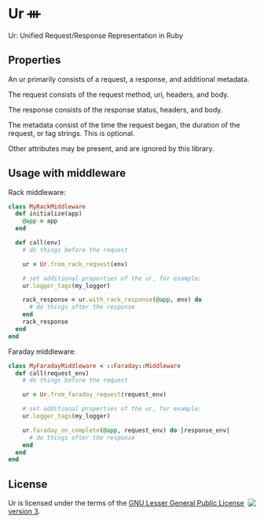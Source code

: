 # Ur ᚒ

Ur: Unified Request/Response Representation in Ruby

## Properties

An ur primarily consists of a request, a response, and additional metadata.

The request consists of the request method, uri, headers, and body.

The response consists of the response status, headers, and body.

The metadata consist of the time the request began, the duration of the request, or tag strings. This is optional.

Other attributes may be present, and are ignored by this library.

## Usage with middleware

Rack middleware:

```ruby
class MyRackMiddleware
  def initialize(app)
    @app = app
  end

  def call(env)
    # do things before the request

    ur = Ur.from_rack_request(env)

    # set additional properties of the ur, for example:
    ur.logger_tags(my_logger)

    rack_response = ur.with_rack_response(@app, env) do
      # do things after the response
    end
    rack_response
  end
end
```

Faraday middleware:

```ruby
class MyFaradayMiddleware < ::Faraday::Middleware
  def call(request_env)
    # do things before the request

    ur = Ur.from_faraday_request(request_env)

    # set additional properties of the ur, for example:
    ur.logger_tags(my_logger)

    ur.faraday_on_complete(@app, request_env) do |response_env|
      # do things after the response
    end
  end
end
```

## License

[<img align="right" src="https://www.gnu.org/graphics/lgplv3-147x51.png">](https://www.gnu.org/licenses/lgpl-3.0.html)

Ur is licensed under the terms of the [GNU Lesser General Public License version 3](https://www.gnu.org/licenses/lgpl-3.0.html).
